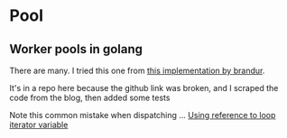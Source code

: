# Pool


## Worker pools in golang

There are many. I tried this one from [this implementation by brandur](https://brandur.org/go-worker-pool). 

It's in a repo here because the github link was broken, and I scraped the code from the blog, then added some tests

Note this common mistake when dispatching ... [Using reference to loop iterator variable](https://github.com/golang/go/wiki/CommonMistakes)






